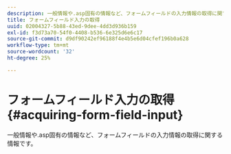 ```yaml
---
description: 一般情報や.asp固有の情報など、フォームフィールドの入力情報の取得に関する情報です。
title: フォームフィールド入力の取得
uuid: 02004327-5b88-43ed-9dee-4dd3d936b159
exl-id: f3d73a70-54f0-4408-b536-6e325d6e6c17
source-git-commit: d9df90242ef96188f4e4b5e6d04cfef196b0a628
workflow-type: tm+mt
source-wordcount: '32'
ht-degree: 25%

---
```


# フォームフィールド入力の取得{#acquiring-form-field-input}

一般情報や.asp固有の情報など、フォームフィールドの入力情報の取得に関する情報です。
